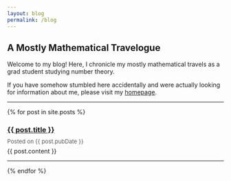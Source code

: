 ```yaml
---
layout: blog
permalink: /blog
---
```


## A Mostly Mathematical Travelogue

Welcome to my blog!  Here, I chronicle my mostly mathematical travels as a grad student studying number theory.  

If you have somehow stumbled here accidentally and were actually looking for information about me, please visit my [homepage](https://zporat.github.io). 

---

{% for post in site.posts %}

<style>
    h3 + p {
        line-height: 0px;
        margin-top: 0px;
        padding-top: 0px;
    }
</style>

<h3><a href="{{ post.url }}">{{ post.title }}</a></h3>

<p style="color: #595959; font-size:13px"> Posted on {{ post.pubDate }} </p>    

<p> {{ post.content }} </p>

---
{% endfor %}

